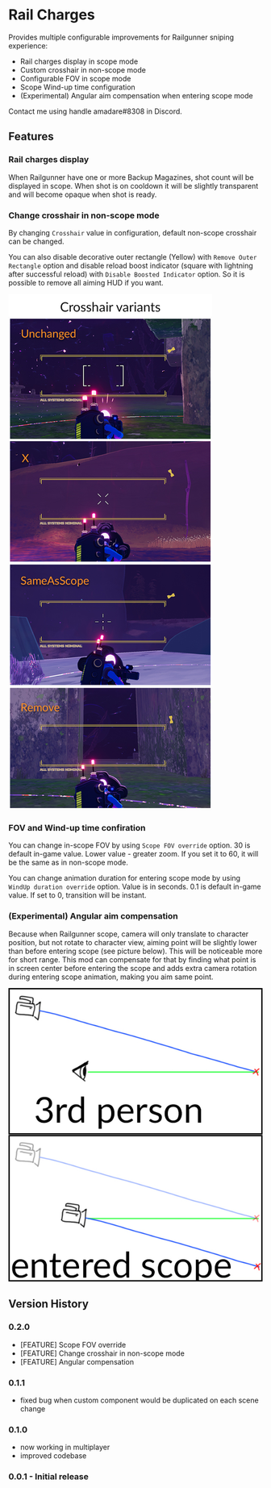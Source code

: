 # Rail Charges

Provides multiple configurable improvements for Railgunner sniping experience:

- Rail charges display in scope mode
- Custom crosshair in non-scope mode
- Configurable FOV in scope mode
- Scope Wind-up time configuration
- (Experimental) Angular aim compensation when entering scope mode

Contact me using handle amadare#8308 in Discord.

## Features

### Rail charges display

When Railgunner have one or more Backup Magazines, shot count will be displayed in scope. When shot is on cooldown it will be slightly transparent and will become opaque when shot is ready.

### Change crosshair in non-scope mode

By changing `Crosshair` value in configuration, default non-scope crosshair can be changed.

You can also disable decorative outer rectangle (Yellow) with `Remove Outer Rectangle` option and disable reload boost indicator (square with lightning after successful reload) with `Disable Boosted Indicator` option. So it is possible to remove all aiming HUD if you want.

![crosshair variants](.\Readme\crosshairs.jpg)


### FOV and Wind-up time confiration

You can change in-scope FOV by using `Scope FOV override` option. 30 is default in-game value. Lower value - greater zoom. If you set it to 60, it will be the same as in non-scope mode.

You can change animation duration for entering scope mode by using `WindUp duration override` option. Value is in seconds. 0.1 is default in-game value. If set to 0, transition will be instant.

### (Experimental) Angular aim compensation

Because when Railgunner scope, camera will only translate to character position, but not rotate to character view, aiming point will be slightly lower than before entering scope (see picture below). This will be noticeable more for short range. This mod can compensate for that by finding what point is in screen center before entering the scope and adds extra camera rotation during entering scope animation, making you aim same point. 

![angular](.\Readme\angular_compensation.jpg)


## Version History

### 0.2.0

- [FEATURE] Scope FOV override
- [FEATURE] Change crosshair in non-scope mode
- [FEATURE] Angular compensation

### 0.1.1

- fixed bug when custom component would be duplicated on each scene change

### 0.1.0

- now working in multiplayer
- improved codebase

### 0.0.1 - Initial release